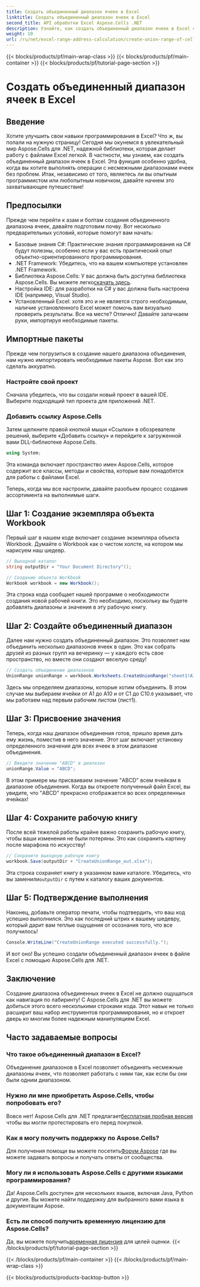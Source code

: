 ```yaml
---
title: Создать объединенный диапазон ячеек в Excel
linktitle: Создать объединенный диапазон ячеек в Excel
second_title: API обработки Excel Aspose.Cells .NET
description: Узнайте, как создать объединенный диапазон ячеек в Excel с помощью Aspose.Cells для .NET в простых шагах. Улучшите свои навыки работы с Excel программным путем.
weight: 10
url: /ru/net/excel-range-address-calculation/create-union-range-of-cells-in-excel/
---
```


{{< blocks/products/pf/main-wrap-class >}}
{{< blocks/products/pf/main-container >}}
{{< blocks/products/pf/tutorial-page-section >}}

# Создать объединенный диапазон ячеек в Excel

## Введение
Хотите улучшить свои навыки программирования в Excel? Что ж, вы попали на нужную страницу! Сегодня мы окунемся в увлекательный мир Aspose.Cells для .NET, надежной библиотеки, которая делает работу с файлами Excel легкой. В частности, мы узнаем, как создать объединенный диапазон ячеек в Excel. Эта функция особенно удобна, когда вы хотите выполнять операции с несмежными диапазонами ячеек без проблем. Итак, независимо от того, являетесь ли вы опытным программистом или любопытным новичком, давайте начнем это захватывающее путешествие!
## Предпосылки
Прежде чем перейти к азам и болтам создания объединенного диапазона ячеек, давайте подготовим почву. Вот несколько предварительных условий, которые помогут вам начать:
- Базовые знания C#: Практические знания программирования на C# будут полезны, особенно если у вас есть практический опыт объектно-ориентированного программирования.
- .NET Framework: Убедитесь, что на вашем компьютере установлен .NET Framework.
-  Библиотека Aspose.Cells: У вас должна быть доступна библиотека Aspose.Cells. Вы можете легко[скачать здесь](https://releases.aspose.com/cells/net/).
- Настройка IDE: для разработки на C# у вас должна быть настроена IDE (например, Visual Studio).
- Установленный Excel: хотя это и не является строго необходимым, наличие установленного Excel может помочь вам визуально проверить результаты.
Все на месте? Отлично! Давайте запачкаем руки, импортируя необходимые пакеты.
## Импортные пакеты
Прежде чем погрузиться в создание нашего диапазона объединения, нам нужно импортировать необходимые пакеты Aspose. Вот как это сделать аккуратно.
### Настройте свой проект
Сначала убедитесь, что вы создали новый проект в вашей IDE. Выберите подходящий тип проекта для приложений .NET.
### Добавить ссылку Aspose.Cells
Затем щелкните правой кнопкой мыши «Ссылки» в обозревателе решений, выберите «Добавить ссылку» и перейдите к загруженной вами DLL-библиотеке Aspose.Cells. 
```csharp
using System;
```
Эта команда включает пространство имен Aspose.Cells, которое содержит все классы, методы и свойства, которые вам понадобятся для работы с файлами Excel.

Теперь, когда мы все настроили, давайте разобьем процесс создания ассортимента на выполнимые шаги.
## Шаг 1: Создание экземпляра объекта Workbook
Первый шаг в нашем коде включает создание экземпляра объекта Workbook. Думайте о Workbook как о чистом холсте, на котором мы нарисуем наш шедевр.
```csharp
// Выходной каталог
string outputDir = "Your Document Directory"();

// Создание объекта Workbook
Workbook workbook = new Workbook();
```
Эта строка кода сообщает нашей программе о необходимости создания новой рабочей книги. Это необходимо, поскольку вы будете добавлять диапазоны и значения в эту рабочую книгу.
## Шаг 2: Создайте объединенный диапазон
Далее нам нужно создать объединенный диапазон. Это позволяет нам объединить несколько диапазонов ячеек в один. Это как собрать друзей из разных групп на вечеринку — у каждого есть свое пространство, но вместе они создают веселую среду!
```csharp
// Создать объединение диапазонов
UnionRange unionRange = workbook.Worksheets.CreateUnionRange("sheet1!A1:A10,sheet1!C1:C10", 0);
```
 Здесь мы определяем диапазоны, которые хотим объединить. В этом случае мы выбираем ячейки от A1 до A10 и от C1 до C10.`0` указывает, что мы работаем над первым рабочим листом (лист1).
## Шаг 3: Присвоение значения
Теперь, когда наш диапазон объединения готов, пришло время дать ему жизнь, поместив в него значение. Этот шаг включает установку определенного значения для всех ячеек в этом диапазоне объединения.
```csharp
// Введите значение "ABCD" в диапазон
unionRange.Value = "ABCD";
```
В этом примере мы присваиваем значение "ABCD" всем ячейкам в диапазоне объединения. Когда вы откроете полученный файл Excel, вы увидите, что "ABCD" прекрасно отображается во всех определенных ячейках!
## Шаг 4: Сохраните рабочую книгу
После всей тяжелой работы крайне важно сохранить рабочую книгу, чтобы ваши изменения не были потеряны. Это как сохранить картину после марафона по искусству!
```csharp
// Сохраните выходную рабочую книгу
workbook.Save(outputDir + "CreateUnionRange_out.xlsx");
```
 Эта строка сохраняет книгу в указанном вами каталоге. Убедитесь, что вы заменили`outputDir` с путем к каталогу ваших документов. 
## Шаг 5: Подтверждение выполнения
Наконец, добавьте оператор печати, чтобы подтвердить, что ваш код успешно выполнился. Это как последний штрих к вашему шедевру, который дарит вам теплые ощущения от осознания того, что все получилось!
```csharp
Console.WriteLine("CreateUnionRange executed successfully.");
```
И вот оно! Вы успешно создали объединенный диапазон ячеек в файле Excel с помощью Aspose.Cells для .NET.
## Заключение
Создание диапазона объединенных ячеек в Excel не должно ощущаться как навигация по лабиринту! С Aspose.Cells для .NET вы можете добиться этого всего несколькими строками кода. Этот навык не только расширит ваш набор инструментов программирования, но и откроет дверь ко многим более надежным манипуляциям Excel. 

## Часто задаваемые вопросы
### Что такое объединенный диапазон в Excel?
Объединение диапазонов в Excel позволяет объединять несмежные диапазоны ячеек, что позволяет работать с ними так, как если бы они были одним диапазоном.
### Нужно ли мне приобретать Aspose.Cells, чтобы попробовать его?
 Вовсе нет! Aspose.Cells для .NET предлагает[бесплатная пробная версия](https://releases.aspose.com/) чтобы вы могли протестировать его перед покупкой.
### Как я могу получить поддержку по Aspose.Cells?
 Для получения помощи вы можете посетить[Форум Aspose](https://forum.aspose.com/c/cells/9) где вы можете задавать вопросы и получать ответы от сообщества.
### Могу ли я использовать Aspose.Cells с другими языками программирования?
Да! Aspose.Cells доступен для нескольких языков, включая Java, Python и другие. Вы можете найти поддержку для выбранного вами языка в документации Aspose.
### Есть ли способ получить временную лицензию для Aspose.Cells?
 Да, вы можете получить[временная лицензия](https://purchase.aspose.com/temporary-license/) для целей оценки.
{{< /blocks/products/pf/tutorial-page-section >}}

{{< /blocks/products/pf/main-container >}}
{{< /blocks/products/pf/main-wrap-class >}}

{{< blocks/products/products-backtop-button >}}
